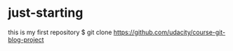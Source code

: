 # just-starting
this is my first repository 
$ git clone https://github.com/udacity/course-git-blog-project
